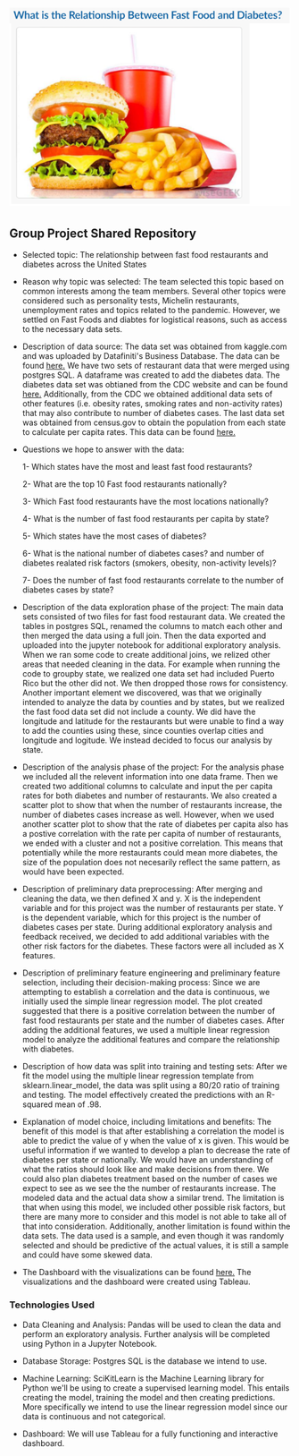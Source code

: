 # ![Image](https://github.com/fletchrk/Fast_Food_Project/blob/main/Resources/Image.png)

## Group Project Shared Repository

- Selected topic: The relationship between fast food restaurants and diabetes across the United States

- Reason why topic was selected: The team selected this topic based on common interests among the team members. Several other topics were considered such as personality tests, Michelin restaurants, unemployment rates and topics related to the pandemic. However, we settled on Fast Foods and diabtes for logistical reasons, such as access to the necessary data sets. 

- Description of data source: The data set was obtained from kaggle.com and was uploaded by Datafiniti's Business Database. The data can be found [here.](https://www.kaggle.com/datafiniti/fast-food-restaurants) We have two sets of restaurant data that were merged using postgres SQL. A dataframe was created to add the diabetes data. The diabetes data set was obtianed from the CDC website and can be found [here.](https://gis.cdc.gov/grasp/diabetes/DiabetesAtlas.html#) Additionally, from the CDC we obtained additional data sets of other features (i.e. obesity rates, smoking rates and non-activity rates) that may also contribute to number of diabetes cases. The last data set was obtained from census.gov to obtain the population from each state to calculate per capita rates. This data can be found [here.](https://www.census.gov/acs/www/data/data-tables-and-tools/data-profiles/2017/)

- Questions we hope to answer with the data:
 
  1- Which states have the most and least fast food restaurants?
  
  2- What are the top 10 Fast food restaurants nationally?
  
  3- Which Fast food restaurants have the most locations nationally?
  
  4- What is the number of fast food restaurants per capita by state?
  
  5- Which states have the most cases of diabetes?
  
  6- What is the national number of diabetes cases? and number of diabetes realated risk factors (smokers, obesity, non-activity levels)?
  
  7- Does the number of fast food restaurants correlate to the number of diabetes cases by state? 
  
 - Description of the data exploration phase of the project: The main data sets consisted of two files for fast food restaurant data. We created the tables in  postgres SQL, renamed the columns to match each other and then merged the data using a full join. Then the data exported and uploaded into the jupyter notebook for additional exploratory analysis. When we ran some code to create additional joins, we relized other areas that needed cleaning in the data. For example when running the code to groupby state, we realized one data set had included Puerto Rico but the other did not. We then dropped those rows for consistency. Another important element we discovered, was that we originally intended to analyze the data by counties and by states, but we realized the fast food data set did not include a county. We did have the longitude and latitude for the restaurants but were unable to find a way to add the counties using these, since counties overlap cities and longitude and logitude. We instead decided to focus our analysis by state. 
 
 - Description of the analysis phase of the project: For the analysis phase we included all the relevent information into one data frame. Then we created two additional columns to calculate and input the per capita rates for both diabetes and number of restaurants. We also created a scatter plot to show that when the number of restaurants increase, the number of diabetes cases increase as well. However, when we used another scatter plot to show that the rate of diabetes per capita also has a postive correlation with the rate per capita of number of restaurants, we ended with a cluster and not a positive correlation. This means that potentially while the more restaurants could mean more diabetes, the size of the population does not necesarily reflect the same pattern, as would have been expected.  

- Description of preliminary data preprocessing: After merging and cleaning the data, we then defined X and y. X is the independent variable and for this project was the number of restaurants per state. Y is the dependent variable, which for this project is the number of diabetes cases per state. During additional exploratory analysis and feedback received, we decided to add additional variables with the other risk factors for the diabetes. These factors were all included as X features. 

- Description of preliminary feature engineering and preliminary feature selection, including their decision-making process: Since we are attempting to establish a correlation and the data is continuous, we initially used the simple linear regression model. The plot created suggested that there is a positive correlation between the number of fast food restaurants per state and the number of diabetes cases. After adding the additional features, we used a multiple linear regression model to analyze the additional features and compare the relationship with diabetes. 

- Description of how data was split into training and testing sets: After we fit the model using the multiple linear regression template from sklearn.linear_model, the data was split using a 80/20 ratio of training and testing. The model effectively created the predictions with an R-squared mean of .98. 

- Explanation of model choice, including limitations and benefits: The benefit of this model is that after establishing a correlation the model is able to predict the value of y when the value of x is given. This would be useful information if we wanted to develop a plan to decrease the rate of diabetes per state or nationally. We would have an understanding of what the ratios should look like and make decisions from there. We could also plan diabetes treatment based on the number of cases we expect to see as we see the the number of restaurants increase. The modeled data and the actual data show a similar trend. The limitation is that when using this model, we included other possible risk factors, but there are many more to consider and this model is not able to take all of that into consideration. Additionally, another limitation is found within the data sets. The data used is a sample, and even though it was randomly selected and should be predictive of the actual values, it is still a sample and could have some skewed data. 

- The Dashboard with the visualizations can be found [here.](https://public.tableau.com/app/profile/rachel.fletcher3993/viz/Fast_Food_Project/_FF_Restaurants) The visualizations and the dashboard were created using Tableau. 

### Technologies Used
- Data Cleaning and Analysis:
Pandas will be used to clean the data and perform an exploratory analysis. Further analysis will be completed using Python in a Jupyter Notebook.

- Database Storage:
Postgres SQL is the database we intend to use.

- Machine Learning:
SciKitLearn is the Machine Learning library for Python we'll be using to create a supervised learning model. This entails creating the model, training the model and then creating predictions. More specifically we intend to use the linear regression model since our data is continuous and not categorical. 

- Dashboard:
We will use Tableau for a fully functioning and interactive dashboard.
